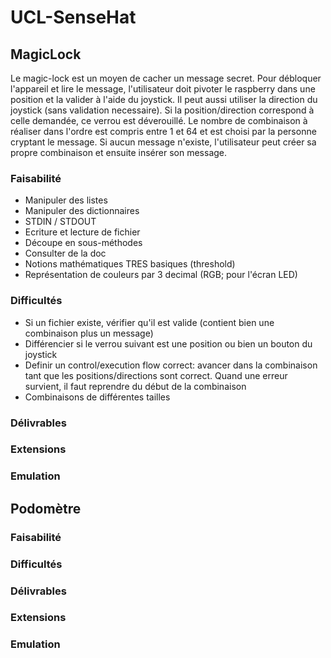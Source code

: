 # UCL-SenseHat

## MagicLock
Le magic-lock est un moyen de cacher un message secret. Pour débloquer l'appareil et lire le message, l'utilisateur doit pivoter le raspberry dans une position et la valider à l'aide du joystick. Il peut aussi utiliser la direction du joystick (sans validation necessaire). Si la position/direction correspond à celle demandée, ce verrou est déverouillé. Le nombre de combinaison à réaliser dans l'ordre est compris entre 1 et 64 et est choisi par la personne cryptant le message.
Si aucun message n'existe, l'utilisateur peut créer sa propre combinaison et ensuite insérer son message.

### Faisabilité

* Manipuler des listes
* Manipuler des dictionnaires
* STDIN / STDOUT
* Ecriture et lecture de fichier
* Découpe en sous-méthodes
* Consulter de la doc
* Notions mathématiques TRES basiques (threshold)
* Représentation de couleurs par 3 decimal (RGB; pour l'écran LED)

### Difficultés

* Si un fichier existe, vérifier qu'il est valide (contient bien une combinaison plus un message)
* Différencier si le verrou suivant est une position ou bien un bouton du joystick
* Definir un control/execution flow correct: avancer dans la combinaison tant que les positions/directions sont correct. Quand une erreur survient, il faut reprendre du début de la combinaison
* Combinaisons de différentes tailles

### Délivrables

### Extensions

### Emulation


## Podomètre

### Faisabilité

### Difficultés

### Délivrables

### Extensions

### Emulation